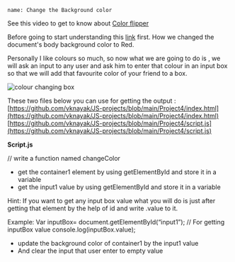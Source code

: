 ```ngMeta
name: Change the Background color
```

See this video to get to know about [Color flipper](https://drive.google.com/file/d/1Pew8tgx-u7r5CqQo4WE81wZSZyMxsCcB/view?usp=sharing)

Before going to start understanding this [link](https://www.w3schools.com/code/tryit.asp?filename=GRQZT8140PE2) first. How we changed the document's body background color to Red.

Personally I like colours so much, so now what we are going to do is , we will ask an input to any user and ask him to enter that colour in an input box so that we will add that favourite color of your friend to a box.

![colour changing box](https://lh6.googleusercontent.com/oUrqEdVECO2atFjeYETZhtMJ0KOZUD-vDLkjv13ujVJWJePawDDWpgr42qrlUqmSd-vqA8WvOEw3cgJIAOmjxhboowhvG069CL2hF8M)

These two files below you can use for getting the output :
[https://github.com/vknayak/JS-projects/blob/main/Project4/index.html](https://github.com/vknayak/JS-projects/blob/main/Project4/index.html)
[https://github.com/vknayak/JS-projects/blob/main/Project4/script.js](https://github.com/vknayak/JS-projects/blob/main/Project4/script.js)

**Script.js**

// write a function named changeColor 
   - get the container1 element by using getElementById and store it in a variable
   - get the input1 value by using getElementById and store it in a variable

Hint: If you want to get any input box value what you will do is just after getting that element by the help of id and write .value to it.


Example:
Var inputBox= document.getElementById(“input1”);
// For getting inputBox value
console.log(inputBox.value);
 
   - update the background color of container1 by the input1 value
   - And clear the input that user enter to empty value



